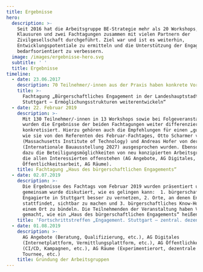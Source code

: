 ```yaml
---
title: Ergebnisse
hero:
  description: >-
    Seit 2016 hat die Arbeitsgruppe BE-Strategie mehr als 20 Workshops,
    Klausuren und zwei Fachtagungen zusammen mit vielen Partnern der
    Zivilgesellschaft durchgeführt. Ziel war und ist es weiterhin,
    Entwicklungspotentiale zu ermitteln und die Unterstützung der Engagierten
    bedarfsorientiert zu verbessern.
  image: /images/ergebnisse-hero.svg
  subtitle: ' '
  title: Ergebnisse
timeline:
  - date: 23.06.2017
    description: 70 Teilnehmer/-innen aus der Praxis haben konkrete Vorschläge erarbeitet.
    title: >-
      Fachtagung „Bürgerschaftliches Engagement in der Landeshauptstadt
      Stuttgart – Ermöglichungsstrukturen weiterentwickeln“
  - date: 22. Februar 2019
    description: >-
      Mit 130 Teilnehmer/-innen in 13 Workshops sowie bei Folgeveranstaltungen
      wurden die Ergebnisse der beiden Fachtagungen weiter differenziert und
      konkretisiert. Hierzu gehören auch die Empfehlungen für einen „guten Ort“,
      wie sie von den Referenten des Februar-Fachtages, Otto Scharmer vom MIT
      (Massachusetts Institute of Technology) und Andreas Hofer von der IBA
      (Internationale Bauausstellung 2027) ausgesprochen wurden. Ebenso gehören
      dazu die Beteiligungsmöglichkeiten von neu konzipierten Arbeitsgruppen,
      die allen Interessierten offenstehen (AG Angebote, AG Digitales, AG
      Öffentlichkeitsarbeit, AG Räume).
    title: Fachtagung „Haus des bürgerschaftlichen Engagements“
  - date: 02.07.2019
    description: >-
      Die Ergebnisse des Fachtags vom Februar 2019 wurden präsentiert und
      gemeinsam wurde diskutiert, wie es gelingen kann:  1. bürgerschaftlich
      Engagierte in Stuttgart besser zu vernetzen, 2. Orte, an denen Engagement
      stattfindet, sichtbar zu machen und 3. bürgerschaftliches Know-How an
      einem Ort zu bündeln. Die Teilnehmenden der Veranstaltung haben Vorschläge
      gemacht, wie ein „Haus des bürgerschaftlichen Engagements“ heißen könnte. 
    title: 'Fortschrittstreffen „Engagement. Stuttgart – zentral. dezentral. digital“ '
  - date: 01.08.2019
    description: >-
      AG Angebote (Beratung, Qualifizierung, etc.), AG Digitales
      (Internetplattform, Vermittlungsplattform, etc.), AG Öffentlichkeitsarbeit
      (CI/CD, Kampagnen, etc.), AG Räume (Experimentierort, dezentrale Räume,
      Tournee, etc.)
    title: Gründung der Arbeitsgruppen
---
```

<ProgressPage />
